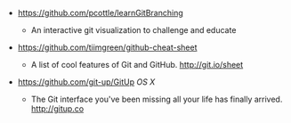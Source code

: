 - https://github.com/pcottle/learnGitBranching
  -  An interactive git visualization to challenge and educate

- https://github.com/tiimgreen/github-cheat-sheet
  - A list of cool features of Git and GitHub. http://git.io/sheet

- https://github.com/git-up/GitUp *OS X*
  - The Git interface you've been missing all your life has finally arrived. http://gitup.co
